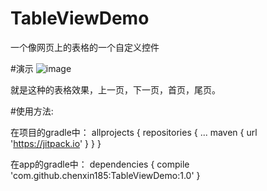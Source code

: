 # TableViewDemo
一个像网页上的表格的一个自定义控件

#演示
 ![image](https://github.com/chenxin185/TableViewDemo/blob/master/img/show.png)
 
 就是这种的表格效果，上一页，下一页，首页，尾页。
 
 #使用方法:
 
 在项目的gradle中：
 	allprojects {
		repositories {
			...
			maven { url 'https://jitpack.io' }
		}
	}
 
 在app的gradle中：
 dependencies {
	        compile 'com.github.chenxin185:TableViewDemo:1.0'
	}
